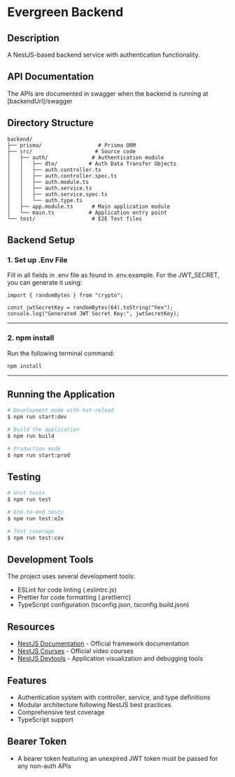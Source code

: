 # Evergreen Backend

## Description

A NestJS-based backend service with authentication functionality.

## API Documentation

The APIs are documented in swagger when the backend is running at [backendUrl]/swagger

## Directory Structure

```
backend/
├── prisma/                  # Prisma ORM     
├── src/                    # Source code
│   ├── auth/              # Authentication module
│   │   ├── dto/          # Auth Data Transfer Objects
│   │   ├── auth.controller.ts
│   │   ├── auth.controller.spec.ts
│   │   ├── auth.module.ts
│   │   ├── auth.service.ts
│   │   ├── auth.service.spec.ts
│   │   └── auth.type.ts
│   ├── app.module.ts      # Main application module
│   └── main.ts           # Application entry point
└── test/                  # E2E Test files
```

## Backend Setup

### **1. Set up .Env File**

Fill in all fields in .env file as found in .env.example. For the JWT_SECRET, you can generate it using:

```JS
import { randomBytes } from "crypto";

const jwtSecretKey = randomBytes(64).toString("hex");
console.log("Generated JWT Secret Key:", jwtSecretKey);
```
  

---

  

### **2. npm install**

Run the following terminal command:
```Bash
npm install
```


---

  

## Running the Application

```bash
# Development mode with hot-reload
$ npm run start:dev

# Build the application
$ npm run build

# Production mode
$ npm run start:prod
```

## Testing

```bash
# Unit tests
$ npm run test

# End-to-end tests
$ npm run test:e2e

# Test coverage
$ npm run test:cov
```

## Development Tools

The project uses several development tools:

- ESLint for code linting (.eslintrc.js)
- Prettier for code formatting (.prettierrc)
- TypeScript configuration (tsconfig.json, tsconfig.build.json)

## Resources

- [NestJS Documentation](https://docs.nestjs.com) - Official framework documentation
- [NestJS Courses](https://courses.nestjs.com/) - Official video courses
- [NestJS Devtools](https://devtools.nestjs.com) - Application visualization and debugging tools

## Features

- Authentication system with controller, service, and type definitions
- Modular architecture following NestJS best practices
- Comprehensive test coverage
- TypeScript support

## Bearer Token
- A bearer token featuring an unexpired JWT token must be passed for any non-auth APIs